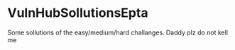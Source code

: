 # VulnHubSollutionsEpta
Some sollutions of the easy/medium/hard challanges. Daddy plz do not kell me
